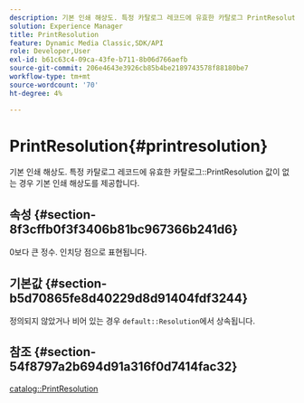 ```yaml
---
description: 기본 인쇄 해상도. 특정 카탈로그 레코드에 유효한 카탈로그 PrintResolution 값이 없는 경우 기본 인쇄 해상도를 제공합니다.
solution: Experience Manager
title: PrintResolution
feature: Dynamic Media Classic,SDK/API
role: Developer,User
exl-id: b61c63c4-09ca-43fe-b711-8b06d766aefb
source-git-commit: 206e4643e3926cb85b4be2189743578f88180be7
workflow-type: tm+mt
source-wordcount: '70'
ht-degree: 4%

---
```


# PrintResolution{#printresolution}

기본 인쇄 해상도. 특정 카탈로그 레코드에 유효한 카탈로그::PrintResolution 값이 없는 경우 기본 인쇄 해상도를 제공합니다.

## 속성 {#section-8f3cffb0f3f3406b81bc967366b241d6}

0보다 큰 정수. 인치당 점으로 표현됩니다.

## 기본값 {#section-b5d70865fe8d40229d8d91404fdf3244}

정의되지 않았거나 비어 있는 경우 `default::Resolution`에서 상속됩니다.

## 참조 {#section-54f8797a2b694d91a316f0d7414fac32}

[catalog::PrintResolution](../../../../../is-api/image-catalog/image-serving-api-ref/c-image-catalog-reference/c-image-svg-data-reference/c-image-data-reference/r-printresolution-cat.md#reference-4ebb2e136995470b84b7c5e10cb8e5f5)
